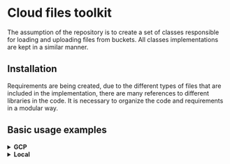 # Cloud files toolkit
The assumption of the repository is to create a set of classes responsible for loading and uploading files from buckets. All classes implementations are kept in a similar manner.


## Installation
Requirements are being created, due to the different types of files that are included in the implementation, there are many references to different libraries in the code. It is necessary to organize the code and requirements in a modular way.

## Basic usage examples
<details>
<summary><b>GCP</b></summary>
<details>
<summary>Loaders</summary>
All loaders implementations are iterable and work with context manager. After opening the object, the indicated file is downloaded to the tmp folder. The file is saved with the name generated by the UUID, so there is no risk of overwriting already existing temporary file. Closing an object deletes the temporary file.

<details>
<summary>Video loaders</summary>

```
import os
import cv2
from loaders.cloud_loaders.iterable_file_loaders.google.video_loaders import EagerVideoGoogleLoader, \
    LazyVideoGoogleLoader

if __name__ == "__main__":
    with EagerVideoGoogleLoader(bucket_name="bucket-name-here",
                                bucket_file_key="path/to/the/file",
                                tmp_folder_path="/path/to/tmp/folder/") as test_loader:
        for frame in test_loader: # list-like object
            cv2.imshow("test", frame)
            cv2.waitKey()
            pass

    with LazyVideoGoogleLoader(bucket_name="bucket-name-here",
                               bucket_file_key="path/to/the/file",
                               tmp_folder_path="/path/to/tmp/folder/") as test_loader:
        for frame in test_loader: # generator-like object
            cv2.imshow("test", frame)
            cv2.waitKey()
            pass

```
</details>
<details>
<summary>Audio loaders</summary>
Due to the characteristics of audio files, it is not necessary to create temporary files, therefore it is not necessary to define the path to the tmp directory.

```
import os
from loaders.cloud_loaders.iterable_file_loaders.google.audio_loaders import AudioGoogleLoader

if __name__ == "__main__":
    with AudioGoogleLoader(bucket_name="bucket-name-here",
                           bucket_file_key="path/to/the/file") as test_loader:
        for elem in test_loader:
            print(elem)
    print("")
```

</details>



</details>
<details>
<summary>Serializers</summary>
All serializers implementations are compatible with context manager. After opening the object, temporary data artifacts are saved in the tmp folder. The file is saved with the name generated by the UUID, so there is no risk of overwriting already existing temporary file. Closing an object deletes the temporary file.

Serializers are also kept in a one-to-many manner. This means that once opened, an object can serialize the file to multiple buckets.

<details>
<summary>Video serializers</summary>


```
from loaders.local_loaders.iterable_file_loaders.audio_loaders import AudioReader
from loaders.local_loaders.iterable_file_loaders.video_loaders import EagerVideoReader

from serializers.cloud_serializers.google.video_serializers import VideoMP4GoogleSerializer, \
    VideoMP4AudioWavGoogleSerializer

if __name__ == "__main__":
    with EagerVideoReader("/path/to/local/file.mp4") as local_video_reader:
        with VideoMP4GoogleSerializer(video_frames_content=local_video_reader.get_file_buffer(),
                                      tmp_folder_directory="/tmp/", fps=25) as mute_video_serializer:
            mute_video_serializer.serialize("bucket-name-here", "path/to/the/file")

        with AudioReader("/path/to/local/file.wav") as wav:
            with VideoMP4AudioWavGoogleSerializer(video_content=local_video_reader.get_file_buffer(),
                                                  tmp_folder_directory="/tmp/", fps=25, sampling_rate=wav.sampling_rate,
                                                  wav_audio_content=wav.get_file_buffer()) as audio_video_serializer:
                audio_video_serializer.serialize("bucket-name-here", "path/to/the/file")
```

</details>
<details>
<summary>Audio serializers</summary>

```
import os
from loaders.local_loaders.iterable_file_loaders.audio_loaders import AudioReader
from serializers.cloud_serializers.google.audio_serializers import AudioGoogleSerializer

if __name__ == "__main__":
    with AudioReader(r"D:\praca\esently\taski\ML-43\files\data\a.wav") as wav:
        with AudioGoogleSerializer(wav.get_file_buffer(), wav.sampling_rate, 'wav',
                                      tmp_folder_path="/tmp/") as test_serializer:
            test_serializer.serialize("bucket-name-here", "path/to/the/file")

```

</details>
</details>
</details>
<details>
<summary><b>Local</b></summary>
<details>
<summary>Video loaders</summary>
</details>
</details>
